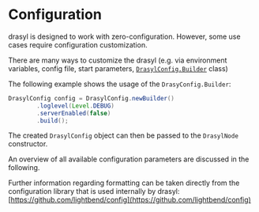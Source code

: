 # Configuration

drasyl is designed to work with zero-configuration. However, some use cases require configuration customization.

There are many ways to customize the drasyl (e.g. via environment variables, config file, start parameters, [`DrasylConfig.Builder`](https://github.com/drasyl-overlay/drasyl/tree/master/drasyl-core/src/main/java/org/drasyl/DrasylConfig.java) class) 

The following example shows the usage of the `DrasyConfig.Builder`:
```java
DrasylConfig config = DrasylConfig.newBuilder()
        .loglevel(Level.DEBUG)
        .serverEnabled(false)
        .build();
```

The created `DrasylConfig` object can then be passed to the `DrasylNode` constructor.

An overview of all available configuration parameters are discussed in the following.

Further information regarding formatting can be taken directly from the configuration library that is used internally by drasyl: [https://github.com/lightbend/config](https://github.com/lightbend/config)
